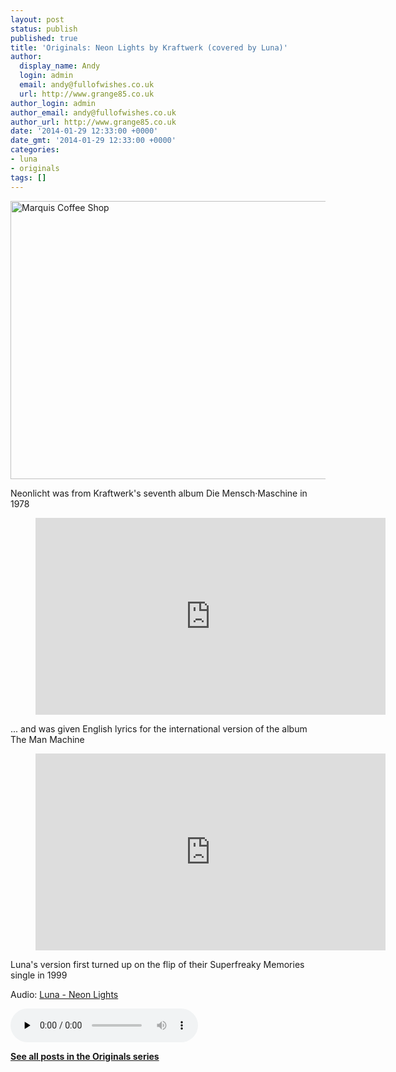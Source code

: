 ```yaml
---
layout: post
status: publish
published: true
title: 'Originals: Neon Lights by Kraftwerk (covered by Luna)'
author:
  display_name: Andy
  login: admin
  email: andy@fullofwishes.co.uk
  url: http://www.grange85.co.uk
author_login: admin
author_email: andy@fullofwishes.co.uk
author_url: http://www.grange85.co.uk
date: '2014-01-29 12:33:00 +0000'
date_gmt: '2014-01-29 12:33:00 +0000'
categories:
- luna
- originals
tags: []
---
```

<p><a href="http://www.flickr.com/photos/galt-museum/4188238621/" title="Marquis Coffee Shop by Galt Museum & Archives on The Commons, on Flickr"><img class="aligncenter" src="https://farm3.staticflickr.com/2489/4188238621_74bd9d09ae_z.jpg?zz=1" width="640" height="445" alt="Marquis Coffee Shop"></a></p>
<p>Neonlicht was from Kraftwerk's seventh album Die Mensch·Maschine in 1978<br />
</p>
<figure class="caption aligncenter"><iframe width="560" height="315" src="https://www.youtube.com/embed/iPDCiHLsFMU" frameborder="0" allowfullscreen></iframe><figcaption class="caption-text"></figcaption></figure>
<p>... and was given English lyrics for the international version of the album The Man Machine<br />
</p>
<figure class="caption aligncenter"><iframe width="560" height="315" src="https://www.youtube.com/embed/KqmGZ_6LaUw" frameborder="0" allowfullscreen></iframe><figcaption class="caption-text"></figcaption></figure>
<p>Luna's version first turned up on the flip of their Superfreaky Memories single in 1999</p>

<div class="well"><p class="audio">Audio: <a href="https://media.fullofwishes.co.uk/02-luna/audio/02-luna-neon-lights.mp3">Luna - Neon Lights</a></p><audio controls="controls" preload="none" src="https://media.fullofwishes.co.uk/02-luna/audio/02-luna-neon-lights.mp3"></audio></div>

<p><strong><a href="/category/originals/" title="List: Originals">See all posts in the Originals series</a></strong></p>
